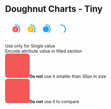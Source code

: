 # Doughnut Charts - Tiny



![](../../../.gitbook/assets/doughtnut-tiny.png)

Use only for Single value  
Encode attribute value in filled section  
![](../../../.gitbook/assets/red-1.svg)**Do not** use it smaller than 30px in size  
![](../../../.gitbook/assets/red-1.svg)**Do not** use it to compare



